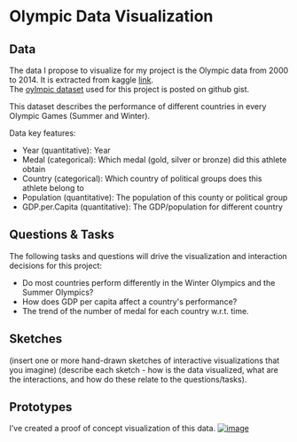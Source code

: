 # Olympic Data Visualization
## Data 
The data I propose to visualize for my project is the Olympic data from 2000 to 2014. It is extracted from kaggle [link](https://www.kaggle.com/the-guardian/olympic-games).  
The [oylmpic dataset](https://gist.github.com/RuofanChen/b8ab70bdb93f363cf55e6390ad39805b) used for this project is posted on github gist. 

This dataset describes the performance of different countries in every Olympic Games (Summer and Winter).

Data key features:
* Year (quantitative): Year
* Medal (categorical): Which medal (gold, silver or bronze) did this athlete obtain
* Country (categorical): Which country of political groups does this athlete belong to
* Population (quantitative): The population of this county or political group
* GDP.per.Capita (quantitative): The GDP/population for different country


## Questions & Tasks
The following tasks and questions will drive the visualization and interaction decisions for this project:  

* Do most countries perform differently in the Winter Olympics and the Summer Olympics?
* How does GDP per capita affect a country's performance?
* The trend of the number of medal for each country w.r.t. time.

## Sketches
(insert one or more hand-drawn sketches of interactive visualizations that you imagine) (describe each sketch - how is the data visualized, what are the interactions, and how do these relate to the questions/tasks). 



## Prototypes
I’ve created a proof of concept visualization of this data.
[![image](<img width="960" alt="Screen Shot 2021-09-21 at 10 15 04 PM" src="https://user-images.githubusercontent.com/57047582/134273037-17c7924d-8773-4a2f-a792-85d112c1c812.png">
)](https://vizhub.com/RuofanChen/af53cd1647bd45ebbfd0886ad51f5e48)
